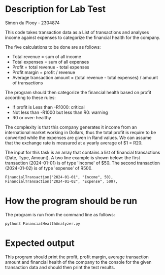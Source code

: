 # Description for Lab Test

Simon du Plooy - 2304874

This code takes transaction data as a List of transactions and analyses income against expenses to categorize the financial health for the company. 

The five calculations to be done are as follows:
* Total revenue = sum of all income
* Total expenses = sum of all expenses
* Profit = total revenue - total expenses
* Profit margin = profit / revenue
* Average transaction amount = (total revenue - total expenses) / amount of transactions 

The program should then categorize the financial health based on profit according to these rules:
* If profit is Less than -R1000: critical
* Not less than -R1000 but less than R0: warning 
* R0 or over: healthy

The complexity is that this company generates it income from an international market working in Dollars, thus the total profit is require to be converted while the expenses are given in Rand values. We can assume that the exchange rate is measured at a yearly average of $1 = R20. 

The input for this task is an array that contains a list of financial transactions (Date, Type, Amount). A two line example is shown below: the first transaction (2024-01-01) is of type 'income' of $50. The second transaction (2024-01-02) is of type 'expense' of R500.  

```
FinancialTransaction("2024-01-01", "Income", 50),
FinancialTransaction("2024-01-02", "Expense", 500),
```

# How the program should be run

The program is run from the command line as follows:
```
python3 FinancialHealthAnalyzer.py
```

# Expected output

This program should print the profit, profit margin, average transaction amount and financial health of the company to the console for the given transaction data and should then print the test results.
